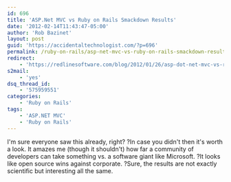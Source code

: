 ```yaml
---
id: 696
title: 'ASP.Net MVC vs Ruby on Rails Smackdown Results'
date: '2012-02-14T11:43:47-05:00'
author: 'Rob Bazinet'
layout: post
guid: 'https://accidentaltechnologist.com/?p=696'
permalink: /ruby-on-rails/asp-net-mvc-vs-ruby-on-rails-smackdown-results/
redirect:
    - 'https://redlinesoftware.com/blog/2012/01/26/asp-dot-net-mvc-vs-ruby-on-rails-smackdown-results/'
s2mail:
    - 'yes'
dsq_thread_id:
    - '575959551'
categories:
    - 'Ruby on Rails'
tags:
    - 'ASP.NET MVC'
    - 'Ruby on Rails'
---
```


I'm sure everyone saw this already, right? ?In case you didn't then it's worth a look. It amazes me (though it shouldn't) how far a community of developers can take something vs. a software giant like Microsoft. ?It looks like open source wins against corporate. ?Sure, the results are not exactly scientific but interesting all the same.